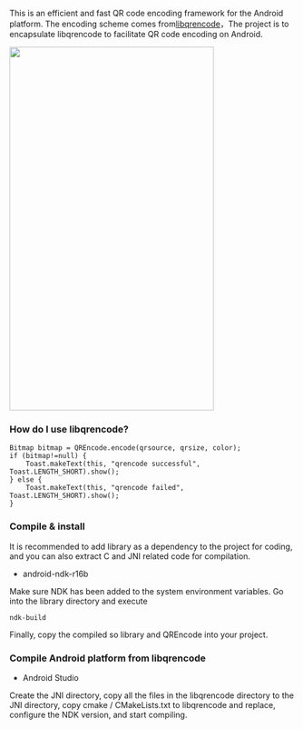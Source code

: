 This is an efficient and fast QR code encoding framework for the Android platform. The encoding scheme comes from[libqrencode](https://github.com/fukuchi/libqrencode)，The project is to encapsulate libqrencode to facilitate QR code encoding on Android.

<img src="./capture/libqrencode.gif" width="360px" height="640px"/>

### How do I use libqrencode?
```
Bitmap bitmap = QREncode.encode(qrsource, qrsize, color);
if (bitmap!=null) {
    Toast.makeText(this, "qrencode successful", Toast.LENGTH_SHORT).show();
} else {
    Toast.makeText(this, "qrencode failed", Toast.LENGTH_SHORT).show();
}
```

### Compile & install 
It is recommended to add library as a dependency to the project for coding, and you can also extract C and JNI related code for compilation.

- android-ndk-r16b

Make sure NDK has been added to the system environment variables. Go into the library directory and execute
```
ndk-build
``` 
Finally, copy the compiled so library and QREncode into your project.


### Compile Android platform from libqrencode 

- Android Studio

Create the JNI directory, copy all the files in the libqrencode directory to the JNI directory, copy cmake / CMakeLists.txt to libqrencode and replace, configure the NDK version, and start compiling.